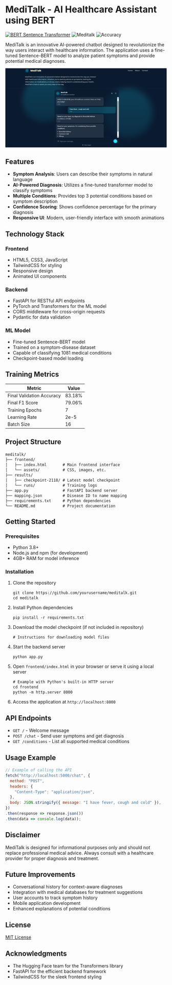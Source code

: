 # MediTalk - AI Healthcare Assistant using BERT
[![BERT Sentence Transformer](https://img.shields.io/badge/BERT-Sentence_Transformer-blue?style=flat-square&logo=pytorch&logoColor=white)](https://www.sbert.net/)
![Meditalk](https://img.shields.io/badge/Status-Active-brightgreen)
![Accuracy](https://img.shields.io/badge/Accuracy-83%25-success)


MediTalk is an innovative AI-powered chatbot designed to revolutionize the way users interact with healthcare information. The application uses a fine-tuned Sentence-BERT model to analyze patient symptoms and provide potential medical diagnoses.

![Meditalk Interface](./assets/meditalk_interface.png)
## Features

- **Symptom Analysis**: Users can describe their symptoms in natural language
- **AI-Powered Diagnosis**: Utilizes a fine-tuned transformer model to classify symptoms
- **Multiple Conditions**: Provides top 3 potential conditions based on symptom description
- **Confidence Scoring**: Shows confidence percentage for the primary diagnosis
- **Responsive UI**: Modern, user-friendly interface with smooth animations

## Technology Stack

### Frontend
- HTML5, CSS3, JavaScript
- TailwindCSS for styling
- Responsive design
- Animated UI components

### Backend
- FastAPI for RESTful API endpoints
- PyTorch and Transformers for the ML model
- CORS middleware for cross-origin requests
- Pydantic for data validation

### ML Model
- Fine-tuned Sentence-BERT model
- Trained on a symptom-disease dataset
- Capable of classifying 1081 medical conditions
- Checkpoint-based model loading

## Training Metrics

| Metric | Value |
|--------|-------|
| Final Validation Accuracy | 83.18% |
| Final F1 Score | 79.06% |
| Training Epochs | 7 |
| Learning Rate | 2e-5 |
| Batch Size | 16 |

## Project Structure

```
meditalk/
├── frontend/
│   ├── index.html       # Main frontend interface
│   └── assets/          # CSS, images, etc.
├── results/
│   ├── checkpoint-2118/ # Latest model checkpoint
│   └── runs/            # Training logs
├── app.py               # FastAPI backend server
├── mapping.json         # Disease ID to name mapping
├── requirements.txt     # Python dependencies
└── README.md            # Project documentation
```

## Getting Started

### Prerequisites

- Python 3.8+
- Node.js and npm (for development)
- 4GB+ RAM for model inference

### Installation

1. Clone the repository
   ```
   git clone https://github.com/yourusername/meditalk.git
   cd meditalk
   ```

2. Install Python dependencies
   ```
   pip install -r requirements.txt
   ```

3. Download the model checkpoint (if not included in repository)
   ```
   # Instructions for downloading model files
   ```

4. Start the backend server
   ```
   python app.py
   ```

5. Open `frontend/index.html` in your browser or serve it using a local server
   ```
   # Example with Python's built-in HTTP server
   cd frontend
   python -m http.server 8000
   ```

6. Access the application at `http://localhost:8000`

## API Endpoints

- `GET /` - Welcome message
- `POST /chat` - Send user symptoms and get diagnosis
- `GET /conditions` - List all supported medical conditions

## Usage Example

```javascript
// Example of calling the API
fetch("http://localhost:5000/chat", {
  method: "POST",
  headers: {
    "Content-Type": "application/json",
  },
  body: JSON.stringify({ message: "I have fever, cough and cold" }),
})
.then(response => response.json())
.then(data => console.log(data));
```

## Disclaimer

MediTalk is designed for informational purposes only and should not replace professional medical advice. Always consult with a healthcare provider for proper diagnosis and treatment.

## Future Improvements

- Conversational history for context-aware diagnoses
- Integration with medical databases for treatment suggestions
- User accounts to track symptom history
- Mobile application development
- Enhanced explanations of potential conditions

## License

[MIT License](LICENSE)

## Acknowledgments

- The Hugging Face team for the Transformers library
- FastAPI for the efficient backend framework
- TailwindCSS for the sleek frontend styling
